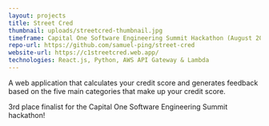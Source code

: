 ```yaml
---
layout: projects
title: Street Cred
thumbnail: uploads/streetcred-thumbnail.jpg
timeframe: Capital One Software Engineering Summit Hackathon (August 2020)
repo-url: https://github.com/samuel-ping/street-cred
website-url: https://c1streetcred.web.app/
technologies: React.js, Python, AWS API Gateway & Lambda
---
```

A web application that calculates your credit score and generates feedback based on the five main categories that make up your credit score.

3rd place finalist for the Capital One Software Engineering Summit hackathon!